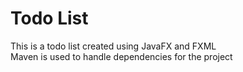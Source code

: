 # Todo List
This is a todo list created using JavaFX and FXML 
<br>
Maven is used to handle dependencies for the project
